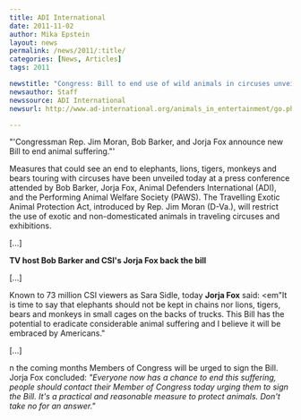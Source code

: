 ```yaml
---
title: ADI International
date: 2011-11-02
author: Mika Epstein
layout: news
permalink: /news/2011/:title/
categories: [News, Articles]
tags: 2011

newstitle: "Congress: Bill to end use of wild animals in circuses unveiled  "
newsauthor: Staff  
newssource: ADI International  
newsurl: http://www.ad-international.org/animals_in_entertainment/go.php?id=2263&ssi=10  

---
```


"'Congressman Rep. Jim Moran, Bob Barker, and Jorja Fox announce new Bill to end animal suffering."'

Measures that could see an end to elephants, lions, tigers, monkeys and bears touring with circuses have been unveiled today at a press conference attended by Bob Barker, Jorja Fox, Animal Defenders International (ADI), and the Performing Animal Welfare Society (PAWS). The Travelling Exotic Animal Protection Act, introduced by Rep. Jim Moran (D-Va.), will restrict the use of exotic and non-domesticated animals in traveling circuses and exhibitions.

[...]

**TV host Bob Barker and CSI's Jorja Fox back the bill**

[...]

Known to 73 million CSI viewers as Sara Sidle, today **Jorja Fox** said: <em"It is time to say that elephants should not be kept in chains nor lions, tigers, bears and monkeys in small cages on the backs of trucks. This Bill has the potential to eradicate considerable animal suffering and I believe it will be embraced by Americans."</em>

[...]

n the coming months Members of Congress will be urged to sign the Bill. Jorja Fox concluded: *"Everyone now has a chance to end this suffering, people should contact their Member of Congress today urging them to sign the Bill. It's a practical and reasonable measure to protect animals. Don't take no for an answer."*

